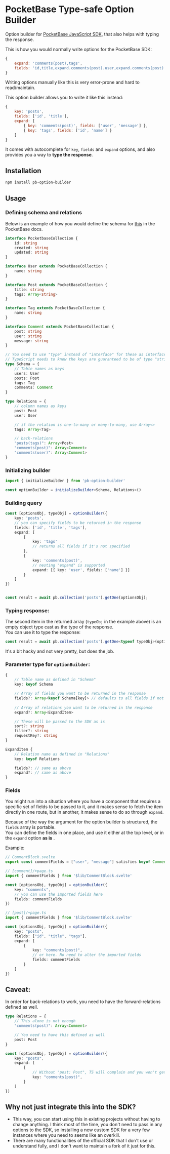 # PocketBase Type-safe Option Builder

Option builder for [PocketBase JavaScript SDK](https://github.com/pocketbase/js-sdk), that also helps with typing the response.

This is how you would normally write options for the PocketBase SDK:
```js
{
    expand: 'comments(post),tags',
    fields: 'id,title,expand.comments(post).user,expand.comments(post).message,expand.tags.id,expand.tags.name'
}
```
Writing options manually like this is very error-prone and hard to read/maintain.

This option builder allows you to write it like this instead:
```js
{
    key: 'posts',
    fields: ['id', 'title'],
    expand: [
        { key: 'comments(post)', fields: ['user', 'message'] },
        { key: 'tags', fields: ['id', 'name'] }
    ]
}
```
It comes with autocomplete for `key`, `fields` and `expand` options, and also provides you a way to **type the response**.


## Installation
```sh
npm install pb-option-builder
```

## Usage

### Defining schema and relations
Below is an example of how you would define the schema for [this](https://pocketbase.io/docs/working-with-relations/) in the PocketBase docs.
```ts
interface PocketbaseCollection {
    id: string
    created: string
    updated: string
}

interface User extends PocketBaseCollection {
    name: string
}

interface Post extends PocketBaseCollection {
    title: string
    tags: Array<string>
}

interface Tag extends PocketBaseCollection {
    name: string
}

interface Comment extends PocketBaseCollection {
    post: string
    user: string
    message: string
}

// You need to use "type" instead of "interface" for these as interfaces are "mutable"
// TypeScript needs to know the keys are guaranteed to be of type "string"
type Schema = {
    // Table names as keys
    users: User
    posts: Post
    tags: Tag
    comments: Comment
}

type Relations = {
    // column names as keys
    post: Post
    user: User

    // if the relation is one-to-many or many-to-many, use Array<>
    tags: Array<Tag>

    // back-relations
    "posts(tags)": Array<Post>
    "comments(post)": Array<Comment>
    "comments(user)": Array<Comment>
}
```

### Initializing builder
```ts
import { initializeBuilder } from 'pb-option-builder'

const optionBuilder = initializeBuilder<Schema, Relations>()
```

### Building query
```ts
const [optionsObj, typeObj] = optionBuilder({
    key: 'posts',
    // you can specify fields to be returned in the response
    fields: ['id', 'title', 'tags'],
    expand: [
        {
            key: 'tags'
            // returns all fields if it's not specified
        },
        {
            key: 'comments(post)',
            // nesting "expand" is supported
            expand: [{ key: 'user', fields: ['name'] }]
        }
    ]
})


const result = await pb.collection('posts').getOne(optionsObj);
```

### Typing response:

The second item in the returned array (`typeObj` in the example above) is an empty object type cast as the type of the response.  
You can use it to type the response:

```ts
const result = await pb.collection('posts').getOne<typeof typeObj>(optionsObj);
```

It's a bit hacky and not very pretty, but does the job.


### Parameter type for `optionBuilder`:
```ts
{
    // Table name as defined in "Schema"
    key: keyof Schema 

    // Array of fields you want to be returned in the response 
    fields?: Array<keyof Schema[key]> // defaults to all fields if not specified
    
    // Array of relations you want to be returned in the response
    expand?: Array<ExpandItem>

    // These will be passed to the SDK as is
    sort?: string
    filter?: string
    requestKey?: string
}

ExpandItem {
    // Relation name as defined in "Relations"
    key: keyof Relations

    fields?: // same as above
    expand?: // same as above
}

```


### Fields

You might run into a situation where you have a component that requires a specific set of fields to be passed to it, and it makes sense to fetch the item directly in one route, but in another, it makes sense to do so through `expand`.


Because of the way the argument for the option builder is structured, the `fields` array is portable.  
You can define the fields in one place, and use it either at the top level, or in the `expand` option **as is** .

Example:

```ts
// CommentBlock.svelte
export const commentFields = ["user", "message"] satisfies keyof Comment
```

```ts
// [comment]/+page.ts
import { commentFields } from '$lib/CommentBlock.svelte'

const [optionsObj, typeObj] = optionBuilder({
    key: "comments",
    // you can use the imported fields here
    fields: commentFields
})
```

```ts
// [post]/+page.ts
import { commentFields } from '$lib/CommentBlock.svelte'

const [optionsObj, typeObj] = optionBuilder({
    key: "posts",
    fields: ["id", "title", "tags"],
    expand: [
        {
            key: "comments(post)",
            // or here. No need to alter the imported fields
            fields: commentFields
        }
    ]
})
```

## Caveat:
In order for back-relations to work, you need to have the forward-relations defined as well.
```ts
type Relations = {
    // This alone is not enough
    "comments(post)": Array<Comment>

    // You need to have this defined as well
    post: Post
}

const [optionsObj, typeObj] = optionBuilder({
    key: "posts",
    expand: [
        {
            // Without "post: Post", TS will complain and you won't get autocomplete or typesafety
            key: "comments(post)",
        }
    ]
})
```

## Why not just integrate this into the SDK?
- This way, you can start using this in existing projects without having to change anything. I think most of the time, you don't need to pass in any options to the SDK, so installing a new custom SDK for a very few instances where you need to seems like an overkill.
- There are many functionalities of the official SDK that I don't use or understand fully, and I don't want to maintain a fork of it just for this.
